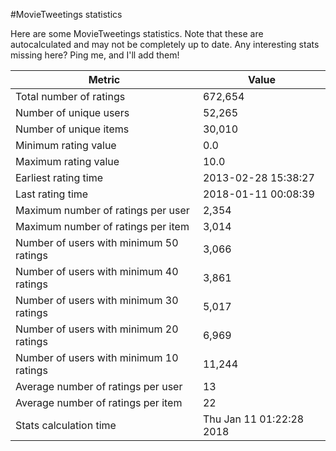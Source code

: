 #MovieTweetings statistics

Here are some MovieTweetings statistics. Note that these are autocalculated and may not be completely up to date. Any interesting stats missing here? Ping me, and I'll add them!

Metric | Value
--- | ---
Total number of ratings                 | 672,654
Number of unique users                  | 52,265
Number of unique items                  | 30,010
Minimum rating value                    | 0.0
Maximum rating value                    | 10.0
Earliest rating time                    | 2013-02-28 15:38:27
Last rating time                        | 2018-01-11 00:08:39
Maximum number of ratings per user      | 2,354
Maximum number of ratings per item      | 3,014
Number of users with minimum 50 ratings | 3,066
Number of users with minimum 40 ratings | 3,861
Number of users with minimum 30 ratings | 5,017
Number of users with minimum 20 ratings | 6,969
Number of users with minimum 10 ratings | 11,244
Average number of ratings per user      | 13
Average number of ratings per item      | 22
Stats calculation time                  | Thu Jan 11 01:22:28 2018


